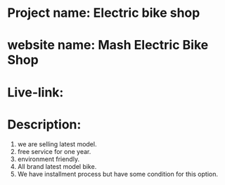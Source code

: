 # Project name: Electric bike shop
# website name: Mash Electric Bike Shop
# Live-link: 


# Description: 

1. we are selling latest model.
2. free service for one year.
3. environment friendly.
4. All brand latest model bike.
5. We have installment process but have some condition for this option.
